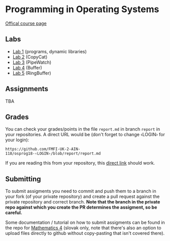 Programming in Operating Systems
================================

[Offical course page](https://dai.fmph.uniba.sk/w/Course:OsProg/sk)

Labs
----

* [Lab 1](l01) (programs, dynamic libraries)
* [Lab 2](l02) (CopyCat)
* [Lab 3](l03) (PipeWatch)
* [Lab 4](l04) (Buffer)
* [Lab 5](l05) (RingBuffer)

Assignments
-----------

TBA

Grades
-------

You can check your grades/points in the file `report.md` in branch
`report` in your repositories. A direct URL would be (don't forget
to change ‹LOGIN› for your login):

    https://github.com/FMFI-UK-2-AIN-118/osprog18-‹LOGIN›/blob/report/report.md

If you are reading this from your repository, this
[direct link](../../blob/report/report.md) should work.

Submitting
----------

To submit assigments you need to commit and push them to a branch in your fork
(of your private repository) and create a pull request against the private
repository and correct branch. **Note that the branch in the private repo against
which you create the PR determines the assigment, so be careful.**

Some documentation / tutorial on how to submit assigments can be found in the
repo for
[Mathematics 4](https://github.com/FMFI-UK-1-AIN-412/lpi/blob/master/docs/odovzdavanie.md)
(slovak only, note that there's also an option to upload files directly to
github without copy-pasting that isn't covered there).
